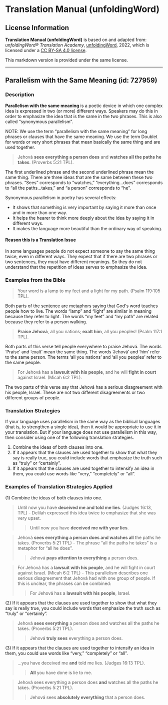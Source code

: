 # Translation Manual (unfoldingWord)

## License Information

**Translation Manual (unfoldingWord)** is based on and adapted from: _unfoldingWord® Translation Academy_, [unfoldingWord](https://unfoldingword.org/utw), 2022, which is licensed under a [CC BY-SA 4.0 license](https://creativecommons.org/licenses/by-sa/4.0/legalcode.en).

This markdown version is provided under the same license.



--------------------------------

## Parallelism with the Same Meaning (id: 727959)

### Description

**Parallelism with the same meaning** is a poetic device in which one complex idea is expressed in two (or more) different ways. Speakers may do this in order to emphasize the idea that is the same in the two phrases. This is also called “synonymous parallelism”.

NOTE: We use the term “parallelism with the same meaning” for long phrases or clauses that have the same meaning. We use the term Doublet for words or very short phrases that mean basically the same thing and are used together.

> Jehová **sees everything a person does** and **watches all the paths he takes**. (Proverbs 5:21 TPL).

The first underlined phrase and the second underlined phrase mean the same thing. There are three ideas that are the same between these two phrases. “Sees” corresponds to “watches,” “everything…does” corresponds to “all the paths…takes,” and “a person” corresponds to “he”.

Synonymous parallelism in poetry has several effects:

* It shows that something is very important by saying it more than once and in more than one way.
* It helps the hearer to think more deeply about the idea by saying it in different ways.
* It makes the language more beautiful than the ordinary way of speaking.

#### Reason this is a Translation Issue

In some languages people do not expect someone to say the same thing twice, even in different ways. They expect that if there are two phrases or two sentences, they must have different meanings. So they do not understand that the repetition of ideas serves to emphasize the idea.

### Examples from the Bible

> Your word is a lamp to my feet and a light for my path. (Psalm 119:105 TPL).

Both parts of the sentence are metaphors saying that God's word teaches people how to live. The words “lamp” and “light” are similar in meaning because they refer to light. The words “my feet” and “my path” are related because they refer to a person walking.

> **Praise Jehová**, all you nations; **exalt him**, all you peoples! (Psalm 117:1 TPL).

Both parts of this verse tell people everywhere to praise Jehová. The words ‘Praise’ and ‘exalt’ mean the same thing. The words ‘Jehová’ and ‘him’ refer to the same person. The terms ‘all you nations’ and ‘all you peoples’ refer to the same people.

> For Jehová has a **lawsuit with his people**, and he will **fight in court** against Israel. (Micah 6:2 TPL).

The two parts of this verse say that Jehová has a serious disagreement with his people, Israel. These are not two different disagreements or two different groups of people.

### Translation Strategies

If your language uses parallelism in the same way as the biblical languages (that is, to strengthen a single idea), then it would be appropriate to use it in your translation. But if your language does not use parallelism in this way, then consider using one of the following translation strategies.

1. Combine the ideas of both clauses into one.
2. If it appears that the clauses are used together to show that what they say is really true, you could include words that emphasize the truth such as “truly” or “certainly”.
3. If it appears that the clauses are used together to intensify an idea in them, you could use words like “very,” “completely” or “all”.

### Examples of Translation Strategies Applied

(1\) Combine the ideas of both clauses into one.

> Until now you have **deceived me and told me lies**. (Judges 16:13, TPL) \- Delilah expressed this idea twice to emphasize that she was very upset.
> 
> 
> > Until now you have **deceived me with your lies**.

> Jehová **sees everything a person does and watches all** the paths he takes. (Proverbs 5:21 TPL) \- The phrase “all the paths he takes” is a metaphor for “all he does”.
> 
> 
> > Jehová **pays attention to everything** a person does.

> For Jehová has a **lawsuit with his people**, and he will fight in court against Israel. (Micah 6:2 TPL) \- This parallelism describes one serious disagreement that Jehová had with one group of people. If this is unclear, the phrases can be combined:
> 
> 
> > For Jehová has a **lawsuit with his people**, Israel.

(2\) If it appears that the clauses are used together to show that what they say is really true, you could include words that emphasize the truth such as “truly” or “certainly”.

> Jehová **sees everything** a person does and watches all the paths he takes. (Proverbs 5:21 TPL).
> 
> 
> > Jehová **truly sees** everything a person does.

(3\) If it appears that the clauses are used together to intensify an idea in them, you could use words like “very,” “completely” or “all”.

> …you have deceived me **and** told me lies. (Judges 16:13 TPL).
> 
> 
> > **All** you have done is lie to me.

> Jehová sees everything a person does **and** watches all the paths he takes. (Proverbs 5:21 TPL).
> 
> 
> > Jehová sees **absolutely everything** that a person does.


